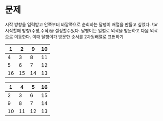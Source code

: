 # 문제
시작 방향을 입력받고 안쪽부터 바깥쪽으로 순회하는 달팽이 배열을 만들고 싶었다. \br
시작할때 방향(수평,수직)을 설정할수있다.
달팽이는 일렬로 외곽을 방문하고 다음 외곽으로 이동한다.
이때 달팽이가 방문한 순서를 2차원배열로 표현하기


| 1 | 2 | 9  | 10 | 
| ------------ | ------------- | ------------  | ------------- |
| 4 | 3  | 8  | 11 | 
| 5 | 6  | 7  | 12 | 
| 16 | 15 | 14 | 13 | 

| 1 | 4 | 5  | 16 | 
| ------------ | ------------- | ------------  | ------------- |
| 2 | 3  | 6  | 15 | 
| 9 | 8  | 7  | 14 | 
| 10 | 11 | 12 | 13 | 



